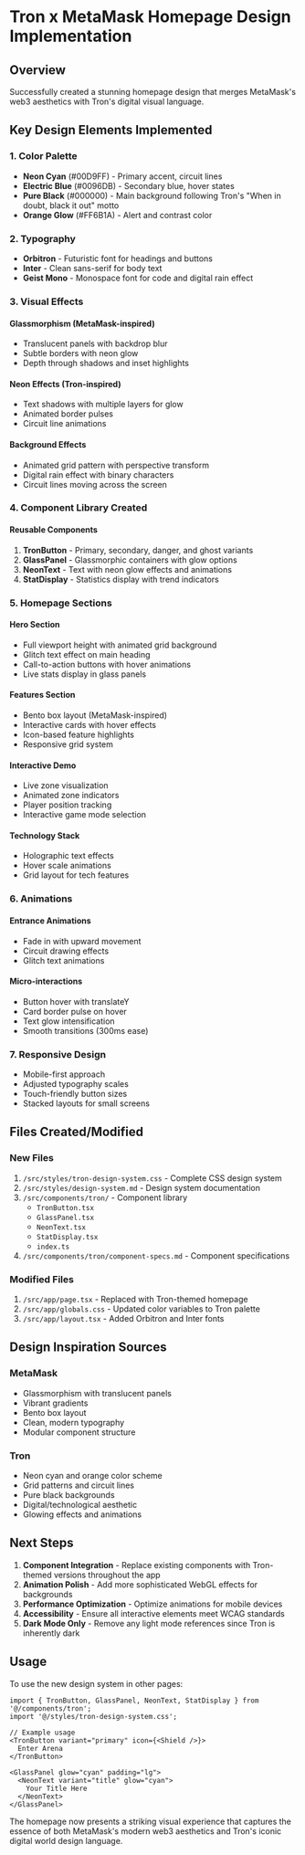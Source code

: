 # Tron x MetaMask Homepage Design Implementation

## Overview
Successfully created a stunning homepage design that merges MetaMask's web3 aesthetics with Tron's digital visual language.

## Key Design Elements Implemented

### 1. Color Palette
- **Neon Cyan** (#00D9FF) - Primary accent, circuit lines
- **Electric Blue** (#0096DB) - Secondary blue, hover states
- **Pure Black** (#000000) - Main background following Tron's "When in doubt, black it out" motto
- **Orange Glow** (#FF6B1A) - Alert and contrast color

### 2. Typography
- **Orbitron** - Futuristic font for headings and buttons
- **Inter** - Clean sans-serif for body text
- **Geist Mono** - Monospace font for code and digital rain effect

### 3. Visual Effects

#### Glassmorphism (MetaMask-inspired)
- Translucent panels with backdrop blur
- Subtle borders with neon glow
- Depth through shadows and inset highlights

#### Neon Effects (Tron-inspired)
- Text shadows with multiple layers for glow
- Animated border pulses
- Circuit line animations

#### Background Effects
- Animated grid pattern with perspective transform
- Digital rain effect with binary characters
- Circuit lines moving across the screen

### 4. Component Library Created

#### Reusable Components
1. **TronButton** - Primary, secondary, danger, and ghost variants
2. **GlassPanel** - Glassmorphic containers with glow options
3. **NeonText** - Text with neon glow effects and animations
4. **StatDisplay** - Statistics display with trend indicators

### 5. Homepage Sections

#### Hero Section
- Full viewport height with animated grid background
- Glitch text effect on main heading
- Call-to-action buttons with hover animations
- Live stats display in glass panels

#### Features Section
- Bento box layout (MetaMask-inspired)
- Interactive cards with hover effects
- Icon-based feature highlights
- Responsive grid system

#### Interactive Demo
- Live zone visualization
- Animated zone indicators
- Player position tracking
- Interactive game mode selection

#### Technology Stack
- Holographic text effects
- Hover scale animations
- Grid layout for tech features

### 6. Animations

#### Entrance Animations
- Fade in with upward movement
- Circuit drawing effects
- Glitch text animations

#### Micro-interactions
- Button hover with translateY
- Card border pulse on hover
- Text glow intensification
- Smooth transitions (300ms ease)

### 7. Responsive Design
- Mobile-first approach
- Adjusted typography scales
- Touch-friendly button sizes
- Stacked layouts for small screens

## Files Created/Modified

### New Files
1. `/src/styles/tron-design-system.css` - Complete CSS design system
2. `/src/styles/design-system.md` - Design system documentation
3. `/src/components/tron/` - Component library
   - `TronButton.tsx`
   - `GlassPanel.tsx`
   - `NeonText.tsx`
   - `StatDisplay.tsx`
   - `index.ts`
4. `/src/components/tron/component-specs.md` - Component specifications

### Modified Files
1. `/src/app/page.tsx` - Replaced with Tron-themed homepage
2. `/src/app/globals.css` - Updated color variables to Tron palette
3. `/src/app/layout.tsx` - Added Orbitron and Inter fonts

## Design Inspiration Sources

### MetaMask
- Glassmorphism with translucent panels
- Vibrant gradients
- Bento box layout
- Clean, modern typography
- Modular component structure

### Tron
- Neon cyan and orange color scheme
- Grid patterns and circuit lines
- Pure black backgrounds
- Digital/technological aesthetic
- Glowing effects and animations

## Next Steps

1. **Component Integration** - Replace existing components with Tron-themed versions throughout the app
2. **Animation Polish** - Add more sophisticated WebGL effects for backgrounds
3. **Performance Optimization** - Optimize animations for mobile devices
4. **Accessibility** - Ensure all interactive elements meet WCAG standards
5. **Dark Mode Only** - Remove any light mode references since Tron is inherently dark

## Usage

To use the new design system in other pages:

```tsx
import { TronButton, GlassPanel, NeonText, StatDisplay } from '@/components/tron';
import '@/styles/tron-design-system.css';

// Example usage
<TronButton variant="primary" icon={<Shield />}>
  Enter Arena
</TronButton>

<GlassPanel glow="cyan" padding="lg">
  <NeonText variant="title" glow="cyan">
    Your Title Here
  </NeonText>
</GlassPanel>
```

The homepage now presents a striking visual experience that captures the essence of both MetaMask's modern web3 aesthetics and Tron's iconic digital world design language.